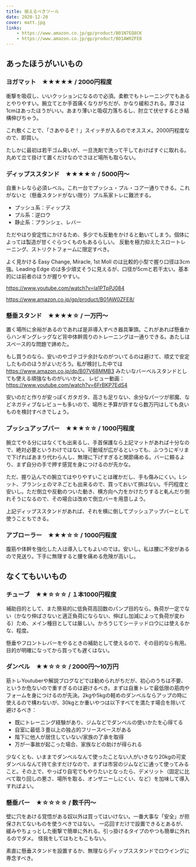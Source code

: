 ```yaml
---
title: 揃えるべきツール
date: 2020-12-20
cover: matt.jpg
links:
    - https://www.amazon.co.jp/gp/product/B01N7EQ8CK
    - https://www.amazon.co.jp/gp/product/B01AW0ZFE8
---
```


## あったほうがいいもの
### ヨガマット　★★★★★ / 2000円程度
衝撃を吸収し、いいクッションになるので必須。柔軟でもトレーニングでもあるとやりやすい。腕立てとか手首痛くなりがちだが、かなり緩和される。厚さは1cmはあったほうがいい。あまり薄いと吸収力落ちるし、肘立て伏せするとき結構伸びちゃう。

これ敷くことで、「さあやるぞ！」スイッチが入るのでオススメ。2000円程度なので、即買い。

たしかに最初は若干ゴム臭いが、一旦洗剤で洗って干しておけばすぐに取れる。丸めて立て掛けて置くだけなのでさほど場所も取らない。

<LinkOpenGraph url="https://www.amazon.co.jp/gp/product/B01N7EQ8CK"/>

### ディップススタンド　★★★★☆ / 5000円～
自重トレなら必須レベル。これ一台でプッシュ・プル・コア一通りできる。これがないと（懸垂スタンドがない限り）プル系家トレに難渋する。

- プッシュ系：ディップス
- プル系：逆ロウ
- 静止系：プランシェ、レバー

ただやはり安定性にかけるため、多少でも反動をかけると動いてしまう。個体によっては製造が甘くぐらつくものもあるらしい。
反動を極力抑えたスロートレーニング、ストリクトフォームに限定すべき。

よく見かける Easy Change, Miracle, 1st Moll のは比較的小型で握り口径は3cm強。Leading Edge のは多少頑丈そうに見えるが、口径が5cmと若干太い。基本的には前者のほうが握りやすい。

https://www.youtube.com/watch?v=la1PTpPJ084

https://www.amazon.co.jp/gp/product/B01AW0ZFE8/

<LinkOpenGraph url="https://www.amazon.co.jp/gp/product/B01AW0ZFE8"/>
<AmazonLink asin="B01AW0ZFE8"/>

### 懸垂スタンド　★★★★☆ / 一万円～
置く場所に余裕があるのであれば是非導入すべき器具筆頭。これがあれば懸垂からハンギングレッグなど背中体幹周りのトレーニングは一通りできる。あたしはスペース的な問題で諦めた。

もし買うのなら、安いのやゴテゴテ余計なのがついてるのは避けて、頑丈で安定したもののほうがよいだろう。私が検討した中では https://www.amazon.co.jp/dp/B07V68MMB3 みたいなバーベルスタンドとしても使える頑強なものがいいかと。
レビュー動画：https://www.youtube.com/watch?v=6FrBKP7EdS4

安いのだと作りが安っぽくガタガタ、高さも足りない、余分なパーツが邪魔、などネガティブなレビューも多いので、場所と予算が許すなら数万円はしても良いものを検討すべきでしょう。

### プッシュアップバー　★★★☆☆ / 1000円程度
腕立てやる分にはなくても出来るし、手首保護なら上記マットがあれば十分なので、絶対必要というわけではない。可動域が広がるといっても、ふつうにギリまで下げればあまり代わらんし、無理に下げすぎると関節痛める。バーに頼るより、まず自分の手で押す感覚を身につけるのが先かな。

ただ、握り込んでの腕立てはやりやすいことは確かだし、手も傷みにくい。Lシット、プランシェのマネごとも出来るので、買っておいて損はない。千円程度と安いし。ただ倒立や反動のついた動き、横方向へ力をかけたりすると軋んだり倒れそうになるので、その場合は改めて倒立バーを用意しよう。

上記ディップススタンドがあれば、それを横に倒してプッシュアップバーとして使うこともできる。

### アブローラー　★★★☆☆ / 1000円程度
腹筋や体幹を強化した人は導入してもよいのでは。安いし。私は腰に不安があるので見送り。下手に無理すると腰を痛める危険が高いし。

## なくてもいいもの
### チューブ　★★☆☆☆ / １本1000円程度
補助目的として、また簡易的に低負荷高回数のパンプ目的なら。負荷が一定でない（かなり伸ばさないと適正負荷にならない、伸ばし加減によって負荷が変わる）ため、メイン種目としては厳しい。かろうじてシーテッドロウには使えるかな、程度。

懸垂やフロントレバーをやるときの補助として使えるので、その目的なら有用。目的が明確になってから買っても遅くはない。

### ダンベル　★★☆☆☆ / 2000円～10万円
筋トレYoutuberや解説ブログなどでは勧められがちだが、初心のうちは不要、というか危ないので重すぎるのは避けるべき。まずは自重トレで最低限の筋肉やフォームを身につけるのが先決。2kgや5kgの軽めのダンベルならアップの時に使えるので構わないが、30kgとか重いやつは以下すべてを満たす場合を除いて避けるべき：

- 既にトレーニング経験があり、ジムなどでダンベルの使いかたを心得てる
- 自室に最低３畳以上の独占的フリースペースがある
- 階下に他人が居住していない/家族の了承を取得
- 万が一事故が起こった場合、家族などの助けが得られる


少なくとも、いままでダンベルなんて使ったことない人がいきなり20kgの可変ダンベルなんて持て余すだけなので、まずは市営のジムなどに通って使ってみること。その上で、やっぱり自宅でもやりたいとなったら、デメリット（固定に比べて取り回しの悪さ、場所を取る、オンザニーしにくい、など）を加味して導入すればよい。

### 懸垂バー　★☆☆☆☆ / 数千円～
壁に穴をあける覚悟がある奴以外は買ってはいけない。一番大事な「安全」が担保されてないものを使うべきではない。
一応回すだけで設置できるとあるが、緩みやちょっとした衝撃で簡単に外れる。引っ掛けるタイプのやつも簡単に外れるのでダメ。
怪我をしてはもともこもない。

素直に懸垂スタンドを設置するか、無理ならディップススタンドでロウイングに専念すべき。
